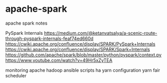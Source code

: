 # apache-spark
apache spark notes 

PySpark Internals
https://medium.com/@ketanvatsalya/a-scenic-route-through-pyspark-internals-feaf74ed660d
https://cwiki.apache.org/confluence/display/SPARK/PySpark+Internals
https://cwiki.apache.org/confluence/display/SPARK/Spark+Internals
https://github.com/apache/spark/blob/master/python/pyspark/context.py
https://www.youtube.com/watch?v=49Hr5xZyTEA

monitoring
apache hadoop ansible scripts
ha yarn configuration
yarn fair scheduler
